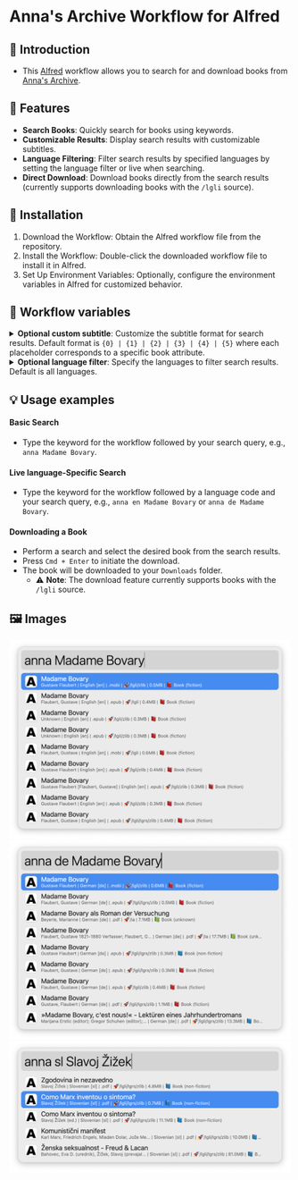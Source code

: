 # Anna's Archive Workflow for Alfred

## 👋 Introduction

- This [Alfred](https://www.alfredapp.com/) workflow allows you to search for and download books from [Anna's Archive](https://annas-archive.org/).

## 🌟 Features

- **Search Books**: Quickly search for books using keywords.
- **Customizable Results**: Display search results with customizable subtitles.
- **Language Filtering**: Filter search results by specified languages by setting the language filter or live when searching.
- **Direct Download**: Download books directly from the search results (currently supports downloading books with the `/lgli` source).

## 🚀 Installation

1. Download the Workflow: Obtain the Alfred workflow file from the repository.
2. Install the Workflow: Double-click the downloaded workflow file to install it in Alfred.
3. Set Up Environment Variables: Optionally, configure the environment variables in Alfred for customized behavior.

## 🔧 Workflow variables

<details>
<summary><strong>Optional custom subtitle</strong>: Customize the subtitle format for search results. Default format is <code>{0} | {1} | {2} | {3} | {4} | {5}</code> where each placeholder corresponds to a specific book attribute.</summary>
</br>
<ul>
    <li> {0}: Authors</li>
    <li> {1}: Book language</li>
    <li> {2}: File type</li>
    <li> {3}: Source</li>
    <li> {4}: Size</li>
    <li> {5}: Content</li>
    </br>
    <li> Lets take for example <a href=https://annas-archive.org/md5/522a43ee06ef4e3c23b86610e8d96268">this book</a> with the following attributes:</li>
    <ul>
        <li>Authors: Gustave Flaubert</li>
        <li>Book language: English [en]</li>
        <li>File type: .mobi</li>
        <li>Source: 🚀/lgli/zlib</li>
        <li>Size: 0.5MB</li>
        <li>Content: 📕 Book (fiction)</li>
    </ul>
    </br>
    <li> The default subtitle format would display as follows:</li>
    <ul>
        <li><code>Gustave Flaubert | English [en] | .mobi | 🚀/lgli/zlib | 0.5MB | 📕 Book (fiction)</code></li>
    </ul>
    </br>
    <li> But lets say we only want to display the book language and the size separated by a comma, we would set the custom subtitle to <code>{1}, {4}</code> and the subtitle would display as follows:</li>
    <ul>
        <li><code>English [en], 0.5MB</code></li>
    </ul>
</ul>
</details>

<details>
<summary><strong>Optional language filter</strong>: Specify the languages to filter search results. Default is all languages.</summary>
</br>
<ul>
    <li>
        The language filter is a comma-separated list of language codes (<a href="https://en.wikipedia.org/wiki/ISO_639-1">ISO 639-1</a>). For example, to filter search results to English and Russian books, set the language filter to <code>en,ru</code>.
    </li>
</ul>
</details>

## 💡 Usage examples

#### Basic Search

- Type the keyword for the workflow followed by your search query, e.g., `anna Madame Bovary`.

#### Live language-Specific Search

- Type the keyword for the workflow followed by a language code and your search query, e.g., `anna en Madame Bovary` or `anna de Madame Bovary`.

#### Downloading a Book

- Perform a search and select the desired book from the search results.
- Press `Cmd + Enter` to initiate the download.
- The book will be downloaded to your `Downloads` folder.
  - ⚠️ **Note**: The download feature currently supports books with the `/lgli` source.

## 🖼️ Images

![](images/image1.png)
![](images/image2.png)
![](images/image3.png)
